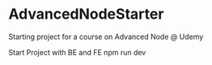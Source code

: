 # AdvancedNodeStarter
Starting project for a course on Advanced Node @ Udemy

Start Project with BE and FE
npm run dev